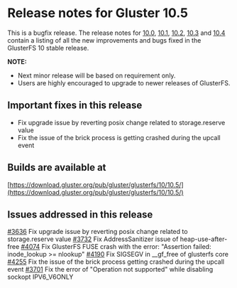 # Release notes for Gluster 10.5

This is a bugfix release. The release notes for [10.0](10.0.md), [10.1](10.1.md), [10.2](10.2.md), [10.3](10.3.md) and [10.4](10.4.md) contain a listing of all the new improvements and bugs fixed in the GlusterFS 10 stable release.

**NOTE:**
- Next minor release will be based on requirement only.
- Users are highly encouraged to upgrade to newer releases of GlusterFS.

## Important fixes in this release
- Fix upgrade issue by reverting posix change related to storage.reserve value
- Fix the issue of the brick process is getting crashed during the upcall event


## Builds are available at

[https://download.gluster.org/pub/gluster/glusterfs/10/10.5/](https://download.gluster.org/pub/gluster/glusterfs/10/10.5/)

## Issues addressed in this release
[#3636](https://github.com/gluster/glusterfs/issues/3636) Fix upgrade issue by reverting posix change related to storage.reserve value
[#3732](https://github.com/gluster/glusterfs/issues/3732) Fix AddressSanitizer issue of heap-use-after-free
[#4074](https://github.com/gluster/glusterfs/issues/4074) Fix GlusterFS FUSE crash with the error: "Assertion failed: inode_lookup >= nlookup"
[#4190](https://github.com/gluster/glusterfs/issues/4190) Fix SIGSEGV in __gf_free of glusterfs core
[#4255](https://github.com/gluster/glusterfs/issues/4255) Fix the issue of  the brick process getting crashed during the upcall event
[#3701](https://github.com/gluster/glusterfs/issues/3701) Fix the error of  "Operation not supported" while disabling sockopt IPV6_V6ONLY
